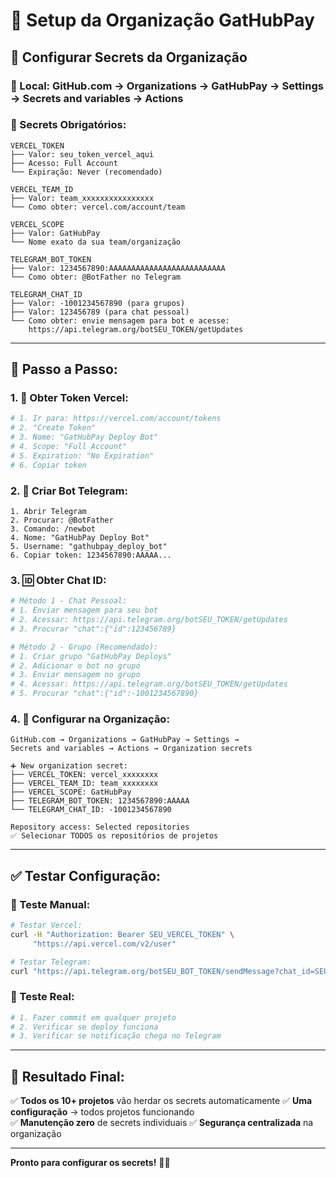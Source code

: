 # 🔐 Setup da Organização GatHubPay

## 🎯 **Configurar Secrets da Organização**

### **📍 Local:** GitHub.com → Organizations → GatHubPay → Settings → Secrets and variables → Actions

### **🔑 Secrets Obrigatórios:**

```
VERCEL_TOKEN
├── Valor: seu_token_vercel_aqui
├── Acesso: Full Account
└── Expiração: Never (recomendado)

VERCEL_TEAM_ID  
├── Valor: team_xxxxxxxxxxxxxxxx
└── Como obter: vercel.com/account/team

VERCEL_SCOPE
├── Valor: GatHubPay
└── Nome exato da sua team/organização

TELEGRAM_BOT_TOKEN
├── Valor: 1234567890:AAAAAAAAAAAAAAAAAAAAAAAAAA
└── Como obter: @BotFather no Telegram

TELEGRAM_CHAT_ID
├── Valor: -1001234567890 (para grupos)
├── Valor: 123456789 (para chat pessoal)
└── Como obter: envie mensagem para bot e acesse:
    https://api.telegram.org/botSEU_TOKEN/getUpdates
```

---

## 🚀 **Passo a Passo:**

### **1. 🔑 Obter Token Vercel:**
```bash
# 1. Ir para: https://vercel.com/account/tokens
# 2. "Create Token" 
# 3. Nome: "GatHubPay Deploy Bot"
# 4. Scope: "Full Account"
# 5. Expiration: "No Expiration"
# 6. Copiar token
```

### **2. 📱 Criar Bot Telegram:**
```
1. Abrir Telegram
2. Procurar: @BotFather
3. Comando: /newbot
4. Nome: "GatHubPay Deploy Bot"
5. Username: "gathubpay_deploy_bot"
6. Copiar token: 1234567890:AAAAA...
```

### **3. 🆔 Obter Chat ID:**
```bash
# Método 1 - Chat Pessoal:
# 1. Enviar mensagem para seu bot
# 2. Acessar: https://api.telegram.org/botSEU_TOKEN/getUpdates
# 3. Procurar "chat":{"id":123456789}

# Método 2 - Grupo (Recomendado):
# 1. Criar grupo "GatHubPay Deploys"
# 2. Adicionar o bot no grupo
# 3. Enviar mensagem no grupo
# 4. Acessar: https://api.telegram.org/botSEU_TOKEN/getUpdates
# 5. Procurar "chat":{"id":-1001234567890}
```

### **4. 🏢 Configurar na Organização:**
```
GitHub.com → Organizations → GatHubPay → Settings → 
Secrets and variables → Actions → Organization secrets

➕ New organization secret:
├── VERCEL_TOKEN: vercel_xxxxxxxx
├── VERCEL_TEAM_ID: team_xxxxxxxx  
├── VERCEL_SCOPE: GatHubPay
├── TELEGRAM_BOT_TOKEN: 1234567890:AAAAA
└── TELEGRAM_CHAT_ID: -1001234567890

Repository access: Selected repositories
✅ Selecionar TODOS os repositórios de projetos
```

---

## ✅ **Testar Configuração:**

### **🧪 Teste Manual:**
```bash
# Testar Vercel:
curl -H "Authorization: Bearer SEU_VERCEL_TOKEN" \
     "https://api.vercel.com/v2/user"

# Testar Telegram:
curl "https://api.telegram.org/botSEU_BOT_TOKEN/sendMessage?chat_id=SEU_CHAT_ID&text=Teste%20GatHubPay"
```

### **🚀 Teste Real:**
```bash
# 1. Fazer commit em qualquer projeto
# 2. Verificar se deploy funciona
# 3. Verificar se notificação chega no Telegram
```

---

## 🎯 **Resultado Final:**

✅ **Todos os 10+ projetos** vão herdar os secrets automaticamente
✅ **Uma configuração** → todos projetos funcionando  
✅ **Manutenção zero** de secrets individuais
✅ **Segurança centralizada** na organização

---

**Pronto para configurar os secrets!** 🔐✨

